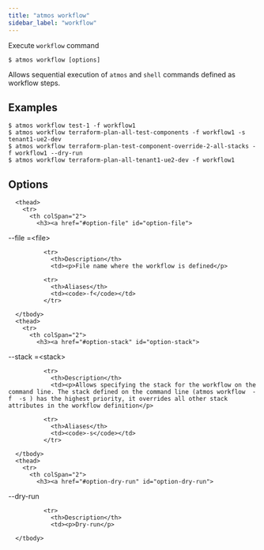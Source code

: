 ```yaml
---
title: "atmos workflow"
sidebar_label: "workflow"
---
```


Execute `workflow` command

```shell
$ atmos workflow [options]
```

Allows sequential execution of `atmos` and `shell` commands defined as workflow steps.
## Examples

```shell
$ atmos workflow test-1 -f workflow1
$ atmos workflow terraform-plan-all-test-components -f workflow1 -s tenant1-ue2-dev
$ atmos workflow terraform-plan-test-component-override-2-all-stacks -f workflow1 --dry-run
$ atmos workflow terraform-plan-all-tenant1-ue2-dev -f workflow1
```

## Options


<table className="reference-table">
  
      <thead>
        <tr>
          <th colSpan="2">
            <h3><a href="#option-file" id="option-file">
  --file
  <span class="option-spec"> =&lt;file&gt;</span>
</a></h3>
          </th>
        </tr>
      </thead>
      <tbody>
        
              <tr>
                <th>Description</th>
                <td><p>File name where the workflow is defined</p>
</td>
              </tr>
             
              <tr>
                <th>Aliases</th>
                <td><code>-f</code></td>
              </tr>
             
      </tbody>
      <thead>
        <tr>
          <th colSpan="2">
            <h3><a href="#option-stack" id="option-stack">
  --stack
  <span class="option-spec"> =&lt;stack&gt;</span>
</a></h3>
          </th>
        </tr>
      </thead>
      <tbody>
        
              <tr>
                <th>Description</th>
                <td><p>Allows specifying the stack for the workflow on the command line. The stack defined on the command line (atmos workflow  -f  -s ) has the highest priority, it overrides all other stack attributes in the workflow definition</p>
</td>
              </tr>
             
              <tr>
                <th>Aliases</th>
                <td><code>-s</code></td>
              </tr>
             
      </tbody>
      <thead>
        <tr>
          <th colSpan="2">
            <h3><a href="#option-dry-run" id="option-dry-run">
  --dry-run
  
</a></h3>
          </th>
        </tr>
      </thead>
      <tbody>
        
              <tr>
                <th>Description</th>
                <td><p>Dry-run</p>
</td>
              </tr>
              
      </tbody>
</table>

